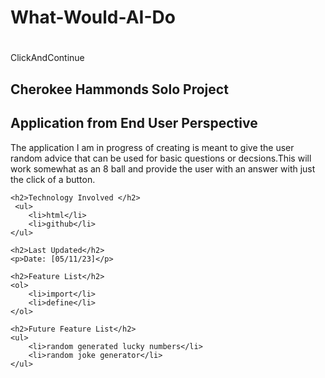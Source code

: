 # What-Would-AI-Do
<!DOCTYPE html>
<html lang="en">
<head>
    <meta charset="UTF-8">
    <meta name="viewport" content="width=device-width, initial-scale=1.0">
    <title>"What-Would-AI-Do"</title>
</head>
<body> <h1></h1>
    <p>ClickAndContinue</p>
 <h2>Cherokee Hammonds Solo Project</h2>

 <h2>Application from End User Perspective</h2>
    <p>The application I am in progress of creating is meant to give the user random advice that can be used for basic questions or decsions.This will work somewhat as an 8 ball and provide the user with an answer with just the click of a button.</p>

    <h2>Technology Involved </h2>
     <ul>
        <li>html</li>
        <li>github</li>
    </ul>

    <h2>Last Updated</h2>
    <p>Date: [05/11/23]</p>

    <h2>Feature List</h2>
    <ol>
        <li>import</li>
        <li>define</li>
    </ol>

    <h2>Future Feature List</h2>
    <ul>
        <li>random generated lucky numbers</li>
        <li>random joke generator</li>
    </ul>
